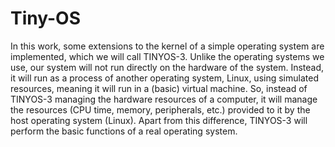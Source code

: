 # Tiny-OS
In this work, some extensions to the kernel of a simple operating system are implemented, which we will call TINYOS-3. Unlike the operating systems we use, our system will not run directly on the hardware of the system. Instead, it will run as a process of another operating system, Linux, using simulated resources, meaning it will run in a (basic) virtual machine. So, instead of TINYOS-3 managing the hardware resources of a computer, it will manage the resources (CPU time, memory, peripherals, etc.) provided to it by the host operating system (Linux). Apart from this difference, TINYOS-3 will perform the basic functions of a real operating system.
